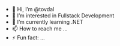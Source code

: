 - 👋 Hi, I’m @tovdal
- 👀 I’m interested in Fullstack Development
- 🌱 I’m currently learning .NET
- 📫 How to reach me ...
- ⚡ Fun fact: ...

<!---
tovdal/tovdal is a ✨ special ✨ repository because its `README.md` (this file) appears on your GitHub profile.
You can click the Preview link to take a look at your changes.
--->
